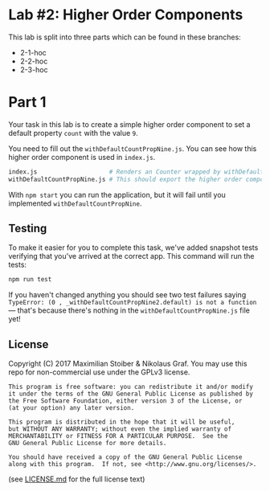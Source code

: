 # Lab #2: Higher Order Components

This lab is split into three parts which can be found in these branches:
- 2-1-hoc
- 2-2-hoc
- 2-3-hoc

# Part 1

Your task in this lab is to create a simple higher order component to set a default property `count` with the value `9`.

You need to fill out the `withDefaultCountPropNine.js`. You can see how this higher order component is used in `index.js`.

```sh
index.js                    # Renders an Counter wrapped by withDefaultCountPropNine
withDefaultCountPropNine.js # This should export the higher order component
```

With `npm start` you can run the application, but it will fail until you implemented `withDefaultCountPropNine`.

## Testing

To make it easier for you to complete this task, we've added snapshot tests verifying that you've arrived at the correct app. This command will run the tests:

```sh
npm run test
```

If you haven't changed anything you should see two test failures saying `TypeError: (0 , _withDefaultCountPropNine2.default) is not a function` — that's because there's nothing in the `withDefaultCountPropNine.js` file yet!

## License

Copyright (C) 2017  Maximilian Stoiber & Nikolaus Graf. You may use this repo for non-commercial use under the GPLv3 license.

```
This program is free software: you can redistribute it and/or modify
it under the terms of the GNU General Public License as published by
the Free Software Foundation, either version 3 of the License, or
(at your option) any later version.

This program is distributed in the hope that it will be useful,
but WITHOUT ANY WARRANTY; without even the implied warranty of
MERCHANTABILITY or FITNESS FOR A PARTICULAR PURPOSE.  See the
GNU General Public License for more details.

You should have received a copy of the GNU General Public License
along with this program.  If not, see <http://www.gnu.org/licenses/>.
```

(see [LICENSE.md](LICENSE.md) for the full license text)
